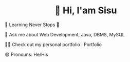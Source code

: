 # <div align="center">👋 Hi, I'am Sisu</div>

🌱 Learning Never Stops 🚀

💬 Ask me about Web Development, Java, DBMS, MySQL

👨‍💻 Check out my personal portfolio : Portfolio

😄 Pronouns: He/His


